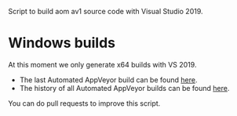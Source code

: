 Script to build aom av1 source code with Visual Studio 2019.


# Windows builds
At this moment we only generate x64 builds with VS 2019.

 - The last Automated AppVeyor build can be found [here](https://ci.appveyor.com/project/marcomsousa/build-aom/build/artifacts).
 - The history of all Automated AppVeyor builds can be found [here](https://ci.appveyor.com/project/marcomsousa/build-aom/history).

You can do pull requests to improve this script.
